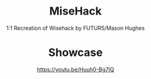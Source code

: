 <div align="center">

# MiseHack
1:1 Recreation of Wisehack by FUTUR5/Mason Hughes


# Showcase
https://youtu.be/Huuh0-Bg7lQ

</div>
